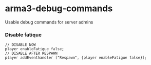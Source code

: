 # arma3-debug-commands
Usable debug commands for server admins

### Disable fatique

```sqf
// DISABLE NOW
player enableFatigue false;
// DISABLE AFTER RESPAWN
player addEventhandler ["Respawn", {player enableFatigue false}];
```
